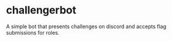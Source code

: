 # challengerbot
A simple bot that presents challenges on discord and accepts flag submissions for roles.
